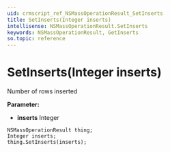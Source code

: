 ```yaml
---
uid: crmscript_ref_NSMassOperationResult_SetInserts
title: SetInserts(Integer inserts)
intellisense: NSMassOperationResult.SetInserts
keywords: NSMassOperationResult, GetInserts
so.topic: reference
---
```


# SetInserts(Integer inserts)

Number of rows inserted

**Parameter:** 
* **inserts** Integer

```crmscript
NSMassOperationResult thing;
Integer inserts;
thing.SetInserts(inserts);
```

